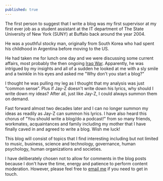 ```yaml
---
published: true
---
```

The first person to suggest that I write a blog was my first supervisor at my first ever job as a student assistant at the IT department of The State University of New York (SUNY) at Buffalo back around the year 2004. 

He was a youthful stocky man, originally from South Korea who had spent his childhood in Argentina before moving to the US.

He had taken me for lunch one day and we were discussing some current affairs, most probably the then ongoing [Iraq War](https://en.wikipedia.org/wiki/Iraq_War).  Apparently, he was intrigued by my insights and all of a sudden he looked at me with a sly smile and a twinkle in his eyes and asked me "Why don't you start a blog?" 

I thought he was pulling my leg as I thought that my analysis was just “common sense”. Plus if Jay-Z doesn't write down his lyrics, why should I write down my ideas? After all, just like Jay-Z, I could always summon them on demand.

Fast forward almost two decades later and I can no longer summon my ideas as readily as Jay-Z can summon his lyrics. I have also heard this chorus of "You should write a blog/do a podcast!" from so many friends, workmates, acquaintances and family including my mother that I have finally caved in and agreed to write a blog. Wish me luck!

This blog will consist of topics that I find interesting including but not limited to music, business, science and technology, governance, human psychology, human organizations and societies.

I have deliberately chosen not to allow for comments in the blog posts because I don't have the time, energy and patience to perform content moderation. However, please feel free to [email me](mailto:savco2000@gmail.com) if you need to get in touch.